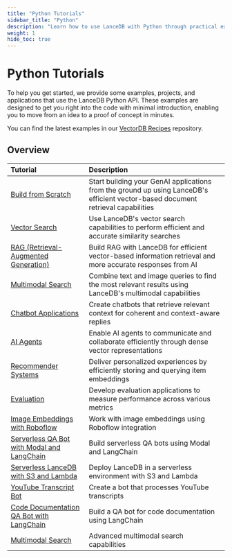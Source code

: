 ```yaml
---
title: "Python Tutorials"
sidebar_title: "Python"
description: "Learn how to use LanceDB with Python through practical examples. Includes vector search, embeddings, and integration with popular AI frameworks."
weight: 1
hide_toc: true
---
```


# Python Tutorials

To help you get started, we provide some examples, projects, and applications that use the LanceDB Python API. These examples are designed to get you right into the code with minimal introduction, enabling you to move from an idea to a proof of concept in minutes. 

You can find the latest examples in our [VectorDB Recipes](https://github.com/lancedb/vectordb-recipes) repository. 

## Overview

| Tutorial | Description |
|:---------|:------------|
| [Build from Scratch](/docs/tutorials/python/build_from_scratch/) | Start building your GenAI applications from the ground up using LanceDB's efficient vector-based document retrieval capabilities |
| [Vector Search](/docs/tutorials/python/vector_search/) | Use LanceDB's vector search capabilities to perform efficient and accurate similarity searches |
| [RAG (Retrieval-Augmented Generation)](/docs/tutorials/python/rag/) | Build RAG with LanceDB for efficient vector-based information retrieval and more accurate responses from AI |
| [Multimodal Search](/docs/tutorials/python/multimodal/) | Combine text and image queries to find the most relevant results using LanceDB's multimodal capabilities |
| [Chatbot Applications](/docs/tutorials/python/chatbot/) | Create chatbots that retrieve relevant context for coherent and context-aware replies |
| [AI Agents](/docs/tutorials/python/aiagent/) | Enable AI agents to communicate and collaborate efficiently through dense vector representations |
| [Recommender Systems](/docs/tutorials/python/recommendersystem/) | Deliver personalized experiences by efficiently storing and querying item embeddings |
| [Evaluation](/docs/tutorials/python/evaluations/) | Develop evaluation applications to measure performance across various metrics |
| [Image Embeddings with Roboflow](/docs/tutorials/python/image_embeddings_roboflow/) | Work with image embeddings using Roboflow integration |
| [Serverless QA Bot with Modal and LangChain](/docs/tutorials/python/serverless_qa_bot_with_modal_and_langchain/) | Build serverless QA bots using Modal and LangChain |
| [Serverless LanceDB with S3 and Lambda](/docs/tutorials/python/serverless_lancedb_with_s3_and_lambda/) | Deploy LanceDB in a serverless environment with S3 and Lambda |
| [YouTube Transcript Bot](/docs/tutorials/python/youtube_transcript_bot/) | Create a bot that processes YouTube transcripts |
| [Code Documentation QA Bot with LangChain](/docs/tutorials/python/code_documentation_qa_bot_with_langchain/) | Build a QA bot for code documentation using LangChain |
| [Multimodal Search](/docs/tutorials/python/multimodal_search/) | Advanced multimodal search capabilities |

